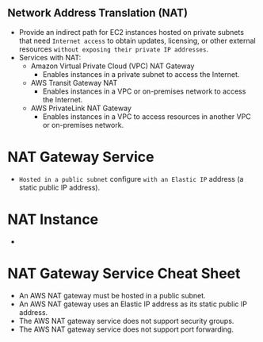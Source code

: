 Network Address Translation (NAT)
---

- Provide an indirect path for EC2 instances hosted on private subnets that need `Internet access` to obtain updates, licensing, or other external resources `without exposing their private IP addresses`.
- Services with NAT:
  - Amazon Virtual Private Cloud (VPC) NAT Gateway
    - Enables instances in a private subnet to access the Internet.
  - AWS Transit Gateway NAT
    - Enables instances in a VPC or on-premises network to access the Internet.
  - AWS PrivateLink NAT Gateway
    - Enables instances in a VPC to access resources in another VPC or on-premises network.

# NAT Gateway Service

- `Hosted in a public subnet` configure `with an Elastic IP` address (a static public IP address).


# NAT Instance

- 

# NAT Gateway Service Cheat Sheet

- An AWS NAT gateway must be hosted in a public subnet.
- An AWS NAT gateway uses an Elastic IP address as its static public IP address.
- The AWS NAT gateway service does not support security groups.
- The AWS NAT gateway service does not support port forwarding.
